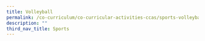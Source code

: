 ```yaml
---
title: Volleyball
permalink: /co-curriculum/co-curricular-activities-ccas/sports-volleyball/
description: ""
third_nav_title: Sports
---
```

